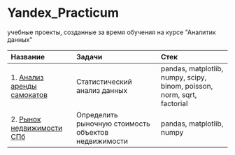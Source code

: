# Yandex_Practicum
учебные проекты, созданные за время обучения на курсе "Аналитик данных"


|Название                                                         | Задачи                        | Стек                                                                      |
| :--------------------------------------------------------       | :---------------------------- | :------------------------------------------------------------------------ |
| 1. [Анализ аренды самокатов](/Анализ_аренды_самокатов/skate_rent_analysis.ipynb)        | Статистический анализ данных  |  pandas, matplotlib, numpy, scipy, binom, poisson, norm, sqrt, factorial  |
| 2. [Рынок недвижимости СПб](/spb_real_estate.ipynb)             | Определить рыночную стоимость объектов недвижимости | pandas, matplotlib, numpy                           |


